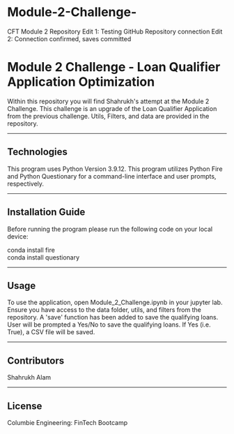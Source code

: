 # Module-2-Challenge-
CFT Module 2 Repository 
Edit 1: Testing GitHub Repository connection
Edit 2: Connection confirmed, saves committed
# Module 2 Challenge - Loan Qualifier Application Optimization

Within this repository you will find Shahrukh's attempt at the Module 2 Challenge. This challenge is an upgrade of the Loan Qualifier Application from the previous challenge. Utils, Filters, and data are provided in the repository. 

---

## Technologies

This program uses Python Version 3.9.12. This program utilizes Python Fire and Python Questionary for a command-line interface and user prompts, respectively.

---

## Installation Guide

Before running the program please run the following code on your local device:

conda install fire  
conda install questionary  

---

## Usage

To use the application, open Module_2_Challenge.ipynb in your jupyter lab. Ensure you have access to the data folder, utils, and filters from the repository. A 'save' function has been added to save the qualifying loans. User will be prompted a Yes/No to save the qualifying loans. If Yes (i.e. True), a CSV file will be saved. 

---

## Contributors

Shahrukh Alam

---

## License

Columbie Engineering: FinTech Bootcamp